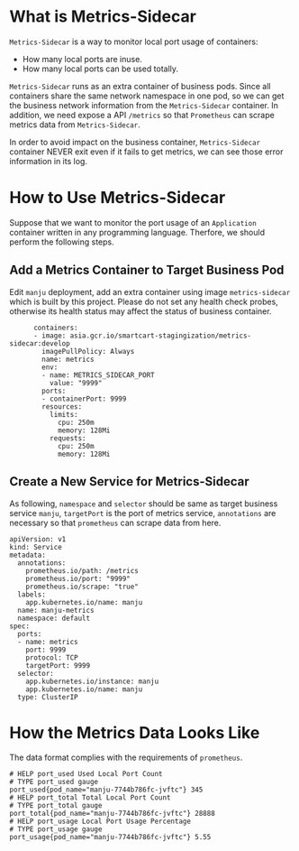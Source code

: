 # What is Metrics-Sidecar

`Metrics-Sidecar` is a way to monitor local port usage of containers:
- How many local ports are inuse.
- How many local ports can be used totally.

`Metrics-Sidecar` runs as an extra container of business pods. Since all containers share the same network namespace in one pod, so we can get the business network information from the `Metrics-Sidecar` container. In addition, we need expose a API `/metrics` so that `Prometheus` can scrape metrics data from `Metrics-Sidecar`.

In order to avoid impact on the business container, `Metrics-Sidecar` container NEVER exit even if it fails to get metrics, we can see those error information in its log.

# How to Use Metrics-Sidecar

Suppose that we want to monitor the port usage of an `Application` container written in any programming language. Therfore, we should perform the following steps.

## Add a Metrics Container to Target Business Pod

Edit `manju` deployment, add an extra container using image `metrics-sidecar` which is built by this project.
Please do not set any health check probes, otherwise its health status may affect the status of business container.

```
      containers:
      - image: asia.gcr.io/smartcart-stagingization/metrics-sidecar:develop
        imagePullPolicy: Always
        name: metrics
        env:
        - name: METRICS_SIDECAR_PORT
          value: "9999"
        ports:
        - containerPort: 9999
        resources:
          limits:
            cpu: 250m
            memory: 128Mi
          requests:
            cpu: 250m
            memory: 128Mi
```

## Create a New Service for Metrics-Sidecar

As following, `namespace` and `selector` should be same as target business service `manju`, `targetPort` is the port of metrics service, `annotations` are necessary so that `prometheus` can scrape data from here.

```
apiVersion: v1
kind: Service
metadata:
  annotations:
    prometheus.io/path: /metrics
    prometheus.io/port: "9999"
    prometheus.io/scrape: "true"
  labels:
    app.kubernetes.io/name: manju
  name: manju-metrics
  namespace: default
spec:
  ports:
  - name: metrics
    port: 9999
    protocol: TCP
    targetPort: 9999
  selector:
    app.kubernetes.io/instance: manju
    app.kubernetes.io/name: manju
  type: ClusterIP
```

# How the Metrics Data Looks Like

The data format complies with the requirements of `prometheus`.

```
# HELP port_used Used Local Port Count
# TYPE port_used gauge
port_used{pod_name="manju-7744b786fc-jvftc"} 345
# HELP port_total Total Local Port Count
# TYPE port_total gauge
port_total{pod_name="manju-7744b786fc-jvftc"} 28888
# HELP port_usage Local Port Usage Percentage
# TYPE port_usage gauge
port_usage{pod_name="manju-7744b786fc-jvftc"} 5.55
```
